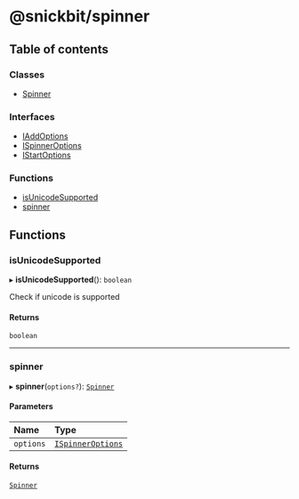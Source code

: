 # @snickbit/spinner

## Table of contents

### Classes

- [Spinner](classes/Spinner.md)

### Interfaces

- [IAddOptions](interfaces/IAddOptions.md)
- [ISpinnerOptions](interfaces/ISpinnerOptions.md)
- [IStartOptions](interfaces/IStartOptions.md)

### Functions

- [isUnicodeSupported](README.md#isunicodesupported)
- [spinner](README.md#spinner)

## Functions

### isUnicodeSupported

▸ **isUnicodeSupported**(): `boolean`

Check if unicode is supported

#### Returns

`boolean`

___

### spinner

▸ **spinner**(`options?`): [`Spinner`](classes/Spinner.md)

#### Parameters

| Name | Type |
| :------ | :------ |
| `options` | [`ISpinnerOptions`](interfaces/ISpinnerOptions.md) |

#### Returns

[`Spinner`](classes/Spinner.md)
